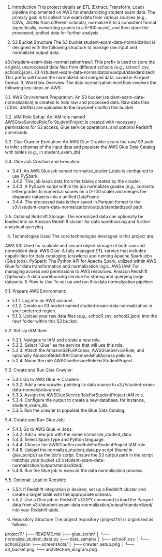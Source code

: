 1. Introduction
This project details an ETL (Extract, Transform, Load) pipeline implemented on AWS for standardizing student exam data. The primary goal is to collect raw exam data from various sources (e.g., CSVs, JSONs from different schools), normalize it to a consistent format (specifically, converting grades to a 0-100 scale), and then store the processed, unified data for further analysis.

2. S3 Bucket Structure
The S3 bucket student-exam-data-normalization is designed with the following structure to manage raw input and normalized output data:

s3://student-exam-data-normalization/raw/: This prefix is used to store the original, unprocessed data files from different schools (e.g., school1.csv, school2.json).
s3://student-exam-data-normalization/output/standardized/: This prefix will house the normalized and merged data, saved in Parquet format.
3. Workflow Overview
The data normalization workflow involves the following key steps on AWS:

3.1. AWS Environment Preparation: An S3 bucket (student-exam-data-normalization) is created to hold raw and processed data. Raw data files (CSVs, JSONs) are uploaded to the raw/prefix within this bucket.

3.2. IAM Role Setup: An IAM role named AWSGlueServiceRoleForStudentProject is created with necessary permissions for S3 access, Glue service operations, and optional Redshift commands.

3.3. Glue Crawler Execution: An AWS Glue Crawler scans the raw/ S3 path to infer schemas of the input data and populate the AWS Glue Data Catalog with tables (e.g., in student_exam_db).

3.4. Glue Job Creation and Execution:
* 3.4.1. An AWS Glue job named normalize_student_data is configured to use PySpark.
* 3.4.2. This job loads data from the tables created by the crawler.
* 3.4.3. A PySpark script within the job normalizes grades (e.g., converts letter grades to numerical scores on a 0-100 scale) and merges the disparate datasets into a unified DataFrame.
* 3.4.4. The processed data is then saved in Parquet format to the s3://student-exam-data-normalization/output/standardized/ path.

3.5. Optional Redshift Storage: The normalized data can optionally be loaded into an Amazon Redshift cluster for data warehousing and further analytical querying.

4. Technologies Used
The core technologies leveraged in this project are:

AWS S3: Used for scalable and secure object storage of both raw and normalized data.
AWS Glue: A fully managed ETL service that includes capabilities for data cataloging (crawlers) and running Apache Spark jobs (Glue jobs).
PySpark: The Python API for Apache Spark, utilized within AWS Glue for data transformation and normalization logic.
AWS IAM: For managing access and permissions to AWS resources.
Amazon Redshift (Optional): A data warehousing service for storing and querying large datasets.
5. How to Use
To set up and run this data normalization pipeline:

5.1. Prepare AWS Environment:
* 5.1.1. Log into an AWS account.
* 5.1.2. Create an S3 bucket named student-exam-data-normalization in your preferred region.
* 5.1.3. Upload your raw data files (e.g., school1.csv, school2.json) into the raw/ folder within this S3 bucket.

5.2. Set Up IAM Role:
* 5.2.1. Navigate to IAM and create a new role.
* 5.2.2. Select "Glue" as the service that will use this role.
* 5.2.3. Attach the AmazonS3FullAccess, AWSGlueServiceRole, and optionally AmazonRedshiftAllCommandsFullAccess policies.
* 5.2.4. Name the role AWSGlueServiceRoleForStudentProject.

5.3. Create and Run Glue Crawler:
* 5.3.1. Go to AWS Glue -> Crawlers.
* 5.3.2. Add a new crawler, pointing its data source to s3://student-exam-data-normalization/raw/.
* 5.3.3. Assign the AWSGlueServiceRoleForStudentProject IAM role.
* 5.3.4. Configure the output to create a new database, for instance, student_exam_db.
* 5.3.5. Run the crawler to populate the Glue Data Catalog.

5.4. Create and Run Glue Job:
* 5.4.1. Go to AWS Glue -> Jobs.
* 5.4.2. Add a new job with the name normalize_student_data.
* 5.4.3. Select Spark type and Python language.
* 5.4.4. Choose the AWSGlueServiceRoleForStudentProject IAM role.
* 5.4.5. Upload the normalize_student_data.py script (found in glue_script/) as the job's script. Ensure the S3 output path in the script matches your bucket s3://student-exam-data-normalization/output/standardized/.
* 5.4.6. Run the Glue job to execute the data normalization process.

5.5. Optional: Load to Redshift:
* 5.5.1. If Redshift integration is desired, set up a Redshift cluster and create a target table with the appropriate schema.
* 5.5.2. Use a Glue job or Redshift's COPY command to load the Parquet data from s3://student-exam-data-normalization/output/standardized/ into your Redshift table.

6. Repository Structure
The project repository (project11/) is organized as follows:

project11/
├── README.md
├── glue_script/
│   └── normalize_student_data.py
├── data_sample/
│   ├── school1.csv
│   └── school2.json
├── screenshots/
│   ├── crawler_setup.png
│   └── s3_bucket.png
└── architecture_diagram.png
